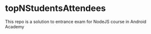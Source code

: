 # topNStudentsAttendees
This repo is a solution to entrance exam for NodeJS course in Android Academy
